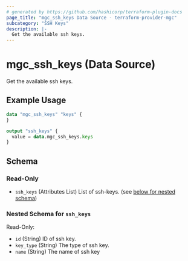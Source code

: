 ```yaml
---
# generated by https://github.com/hashicorp/terraform-plugin-docs
page_title: "mgc_ssh_keys Data Source - terraform-provider-mgc"
subcategory: "SSH Keys"
description: |-
  Get the available ssh keys.
---
```


# mgc_ssh_keys (Data Source)

Get the available ssh keys.

## Example Usage

```terraform
data "mgc_ssh_keys" "keys" {
}

output "ssh_keys" {
  value = data.mgc_ssh_keys.keys
}
```

<!-- schema generated by tfplugindocs -->
## Schema

### Read-Only

- `ssh_keys` (Attributes List) List of ssh-keys. (see [below for nested schema](#nestedatt--ssh_keys))

<a id="nestedatt--ssh_keys"></a>
### Nested Schema for `ssh_keys`

Read-Only:

- `id` (String) ID of ssh key.
- `key_type` (String) The type of ssh key.
- `name` (String) The name of ssh key
